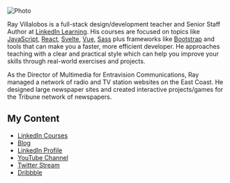 ![Photo](http://pixelprowess.com/i/pow-laptopgrab.jpg)

Ray Villalobos is a full-stack design/development teacher and Senior Staff Author at [LinkedIn Learning](https://www.linkedin.com/learning/instructors/ray-villalobos). His courses are focused on topics like [JavaScript](https://www.linkedin.com/learning/mastering-web-developer-interview-code?u=104), [React](https://www.linkedin.com/learning/react-spas?u=104), [Svelte](https://www.linkedin.com/learning/svelte-first-look?u=104), [Vue](https://www.linkedin.com/learning/vue-js-working-with-apis?u=104), [Sass](https://www.linkedin.com/learning/bootstrap-4-with-sass?u=104) plus frameworks like [Bootstrap](https://www.linkedin.com/learning/bootstrap-4-essential-training?u=104) and tools that can make you a faster, more efficient developer. He approaches teaching with a clear and practical style which can help you improve your skills through real-world exercises and projects. 

As the Director of Multimedia for Entravision Communications, Ray managed a network of radio and TV station websites on the East Coast. He designed large newspaper sites and created interactive projects/games for the Tribune network of newspapers.

## My Content
- [LinkedIn Courses](https://www.linkedin.com/learning/instructors/ray-villalobos)
- [Blog](https://raybo.org)
- [LinkedIn Profile](https://www.linkedin.com/in/planetoftheweb)
- [YouTube Channel](https://www.youtube.com/planetoftheweb)
- [Twitter Stream](https://twitter.com/planetoftheweb) 
- [Dribbble](https://dribbble.com/planetoftheweb)

